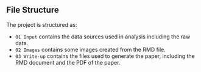 
## File Structure

The project is structured as:

-   `01 Input` contains the data sources used in analysis including the raw data.
-   `02 Images` contains some images created from the RMD file.
-   `03 Write-up` contains the files used to generate the paper, including the RMD document and the PDF of the paper. 
